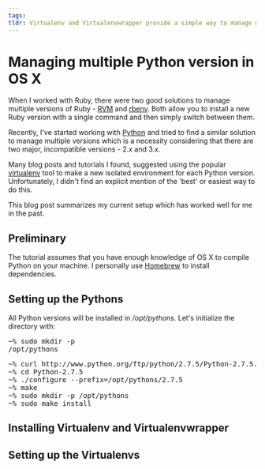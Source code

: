 ```yaml
---
tags:
tldr: Virtualenv and Virtualenvwrapper provide a simple way to manage multiple Python versions
---
```

# Managing multiple Python version in OS X

When I worked with Ruby, there were two good solutions to manage multiple versions of Ruby - [RVM](https://rvm.io/) and [rbenv](http://rbenv.org/). Both allow you to install a new Ruby version with a single command and then simply switch between them.

Recently, I've started working with [Python](http://www.python.org) and tried to find a similar solution to manage multiple versions which is a necessity considering that there are two major, incompatible versions - 2.x and 3.x.

Many blog posts and tutorials I found, suggested using the popular [virtualenv](http://www.virtualenv.org/en/latest/) tool to make a new isolated environment for each Python version. Unfortunately, I didn't find an explicit mention of the 'best' or easiest way to do this.

This blog post summarizes my current setup which has worked well for me in the past.

## Preliminary

The tutorial assumes that you have enough knowledge of OS X to compile Python on your machine. I personally use [Homebrew](http://brew.sh) to install dependencies.

## Setting up the Pythons

All Python versions will be installed in _/opt/pythons_. Let's initialize the directory with:<div class="codehilite"><pre><div class="nn">~% sudo mkdir -p /opt/pythons</div></pre></div>


<div class="codehilite"><pre><div class="nn">~% curl http://www.python.org/ftp/python/2.7.5/Python-2.7.5.tgz | tar xvzf -<br/>~% cd Python-2.7.5<br/>~% ./configure --prefix=/opt/pythons/2.7.5<br/>~% make<br/>~% sudo mkdir -p /opt/pythons<br/>~% sudo make install</div></pre></div>


## Installing Virtualenv and Virtualenvwrapper

## Setting up the Virtualenvs
